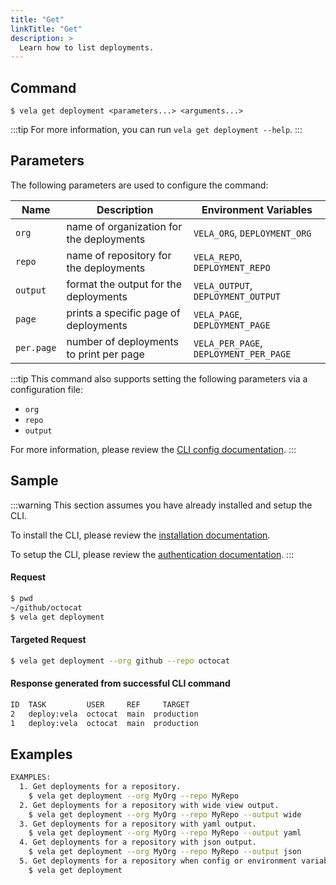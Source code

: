 ```yaml
---
title: "Get"
linkTitle: "Get"
description: >
  Learn how to list deployments.
---
```


## Command

```
$ vela get deployment <parameters...> <arguments...>
```

:::tip
For more information, you can run `vela get deployment --help`.
:::

## Parameters

The following parameters are used to configure the command:

| Name       | Description                              | Environment Variables                  |
| ---------- | ---------------------------------------- | -------------------------------------- |
| `org`      | name of organization for the deployments | `VELA_ORG`, `DEPLOYMENT_ORG`           |
| `repo`     | name of repository for the deployments   | `VELA_REPO`, `DEPLOYMENT_REPO`         |
| `output`   | format the output for the deployments    | `VELA_OUTPUT`, `DEPLOYMENT_OUTPUT`     |
| `page`     | prints a specific page of deployments    | `VELA_PAGE`, `DEPLOYMENT_PAGE`         |
| `per.page` | number of deployments to print per page  | `VELA_PER_PAGE`, `DEPLOYMENT_PER_PAGE` |

:::tip
This command also supports setting the following parameters via a configuration file:

- `org`
- `repo`
- `output`

For more information, please review the [CLI config documentation](/docs/reference/cli/config/config.md).
:::

## Sample

:::warning
This section assumes you have already installed and setup the CLI.

To install the CLI, please review the [installation documentation](/docs/reference/cli/install.md).

To setup the CLI, please review the [authentication documentation](/docs/reference/cli/authentication.md).
:::

#### Request

```sh
$ pwd
~/github/octocat
$ vela get deployment
```

#### Targeted Request

```sh
$ vela get deployment --org github --repo octocat
```

#### Response generated from successful CLI command
```sh
ID  TASK         USER     REF     TARGET
2   deploy:vela  octocat  main  production
1   deploy:vela  octocat  main  production
```

## Examples

```sh
EXAMPLES:
  1. Get deployments for a repository.
    $ vela get deployment --org MyOrg --repo MyRepo
  2. Get deployments for a repository with wide view output.
    $ vela get deployment --org MyOrg --repo MyRepo --output wide
  3. Get deployments for a repository with yaml output.
    $ vela get deployment --org MyOrg --repo MyRepo --output yaml
  4. Get deployments for a repository with json output.
    $ vela get deployment --org MyOrg --repo MyRepo --output json
  5. Get deployments for a repository when config or environment variables are set.
    $ vela get deployment
```
